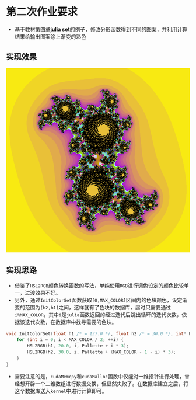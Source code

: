 # 第二次作业要求

- 基于教材第四章**julia set**的例子，修改分形函数得到不同的图案，并利用计算结果给输出图案涂上渐变的彩色
## 实现效果
![julia-set](share/julia_set.png)

## 实现思路

- 借鉴了`HSL2RGB`颜色转换函数的写法，单纯使用`RGB`进行调色设定的颜色比较单一，过渡效果不好。
- 另外，通过`InitColorSet`函数获取`[0,MAX_COLOR]`区间内的色块颜色，设定渐变的范围为`[h2,h1]`之间，这样就有了色块的数据库，届时只需要通过`i%MAX_COLOR`，其中`i`是`julia`函数返回的经过迭代后跳出循环的迭代次数，依据该迭代次数，在数据库中找寻需要的色块。
```c
void InitColorSet(float h1 /* = 137.0 */, float h2 /* = 30.0 */, int* Pallette) {
    for (int i = 0; i < MAX_COLOR / 2; ++i) {
        HSL2RGB(h1, 20.0, i, Pallette + i * 3);
        HSL2RGB(h2, 30.0, i, Pallette + (MAX_COLOR - 1 - i) * 3);
    }
}
```
- 需要注意的是，`cudaMemcpy`和`cudaMalloc`函数中仅能对一维指针进行处理，曾经想开辟一个二维数组进行数据交换，但显然失败了。在数据库建立之后，将这个数据库送入`kernel`中进行计算即可。

